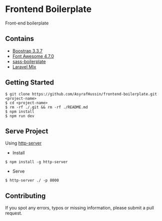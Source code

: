 # Frontend Boilerplate
Front-end boilerplate

## Contains
* [Boostrap 3.3.7](https://getbootstrap.com/docs/3.3/font)
* [Font Awesome 4.7.0](http://fontawesome.io/icons)
* [sass-boilerplate](https://github.com/AsyrafHussin/sass-boilerplate)
* [Laravel Mix](https://github.com/JeffreyWay/laravel-mix)

## Getting Started
```
$ git clone https://github.com/AsyrafHussin/frontend-boilerplate.git <project-name>
$ cd <project-name>
$ rm -rf ./.git && rm -rf ./README.md
$ npm install
$ npm run dev
```

## Serve Project
Using [http-server](https://www.npmjs.com/package/http-server)

* Install
```
$ npm install -g http-server
```

* Serve
```
$ http-server ./ -p 8000
```

## Contributing
If you spot any errors, typos or missing information, please submit a pull request.